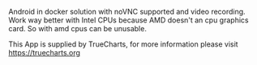Android in docker solution with noVNC supported and video recording. Work way better with Intel CPUs because AMD doesn't an cpu graphics card. So with amd cpus can be unusable.

This App is supplied by TrueCharts, for more information please visit https://truecharts.org
